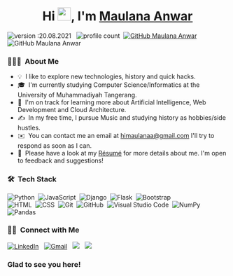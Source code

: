 <h1 align="center"> Hi  <img src="https://raw.githubusercontent.com/MartinHeinz/MartinHeinz/master/wave.gif" width="30px">, I'm <a href="https://www.instagram.com/himaulanaa/">Maulana Anwar</a></h1>

![version :20.08.2021](https://img.shields.io/badge/version-28.09.2022-informational) &nbsp;
![profile count](https://komarev.com/ghpvc/?username=himaulana&color=red)&nbsp;
[![GitHub Maulana Anwar](https://img.shields.io/github/followers/himaulana?label=follow&style=social)](https://github.com/himaulana)&nbsp;
![GitHub Maulana Anwar](https://img.shields.io/github/issues/himaulana/himaulana)



### 👨🏻‍💻 &nbsp;About Me

- 💡 &nbsp;I like to explore new technologies, history and quick hacks.
- 🎓 &nbsp;I'm currently studying Computer Science/Informatics at the University of Muhammadiyah Tangerang.
- 🌱 &nbsp;I'm on track for learning more about Artificial Intelligence, Web Development and Cloud Architecture.
- ✍️ &nbsp;In my free time, I pursue Music and studying history as hobbies/side hustles.
- ✉️ &nbsp;You can contact me an email at himaulanaa@gmail.com I'll try to respond as soon as I can.
- 📄 &nbsp;Please have a look at my [Résumé]() for more details about me. I'm open to feedback and suggestions!

### 🛠 &nbsp;Tech Stack

![Python](https://img.shields.io/badge/-Python-05122A?style=flat&logo=python)&nbsp;
![JavaScript](https://img.shields.io/badge/-JavaScript-05122A?style=flat&logo=javascript)&nbsp;
![Django](https://img.shields.io/badge/-Django-05122A?style=flat&logo=django&logoColor=092E20)&nbsp;
![Flask](https://img.shields.io/badge/-Flask-05122A?style=flat&logo=flask)&nbsp;
![Bootstrap](https://img.shields.io/badge/-Bootstrap-05122A?style=flat&logo=bootstrap&logoColor=563D7C)\
![HTML](https://img.shields.io/badge/-HTML-05122A?style=flat&logo=HTML5)&nbsp;
![CSS](https://img.shields.io/badge/-CSS-05122A?style=flat&logo=CSS3&logoColor=1572B6)&nbsp;
![Git](https://img.shields.io/badge/-Git-05122A?style=flat&logo=git)&nbsp;
![GitHub](https://img.shields.io/badge/-GitHub-05122A?style=flat&logo=github)&nbsp;
![Visual Studio Code](https://img.shields.io/badge/-Visual%20Studio%20Code-05122A?style=flat&logo=visual-studio-code&logoColor=007ACC)&nbsp;
![NumPy](https://img.shields.io/badge/numpy%20-%23013243.svg?&style=flat&logo=numpy&logoColor=white)&nbsp;
![Pandas](https://img.shields.io/badge/pandas%20-%23150458.svg?&style=flat&logo=pandas&logoColor=white)&nbsp;

### 🤝🏻 &nbsp;Connect with Me

<a href="https://www.linkedin.com/in/himaulana/"><img alt="LinkedIn" src="https://img.shields.io/badge/himaulana%20-%230077B5.svg?&style=flat&logo=linkedin&logoColor=white"/></a> &nbsp;
<a href="mailto:himaulanaa@gmail.com"><img alt="Gmail" src="https://img.shields.io/badge/himaulanaa@gmail.com-D14836?style=flat&logo=gmail&logoColor=white" /></a> &nbsp;
<a href="https://instagram.com/himaulanaa"><img src="https://img.shields.io/badge/-@himaulanaa-E4405F?style=flat&logo=Instagram&logoColor=white"/></a> &nbsp;
<a href="https://twitter.com/himaulanaa/"><img src="https://img.shields.io/badge/-himaulanaa-00acee?style=flat&logo=twitter&logoColor=white"/></a> &nbsp;

### Glad to see you here! &nbsp;

